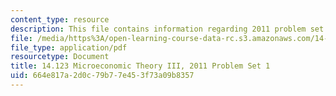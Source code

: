 ```yaml
---
content_type: resource
description: This file contains information regarding 2011 problem set 1.
file: /media/https%3A/open-learning-course-data-rc.s3.amazonaws.com/14-123-microeconomic-theory-iii-spring-2015/664e817a2d0c79b77e453f73a09b8357_MIT14_123S15_PSet_1_11.pdf
file_type: application/pdf
resourcetype: Document
title: 14.123 Microeconomic Theory III, 2011 Problem Set 1
uid: 664e817a-2d0c-79b7-7e45-3f73a09b8357
---
```

